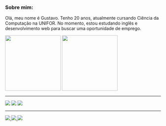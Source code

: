 ### Sobre mim:

 Olá, meu nome é Gustavo. Tenho 20 anos, atualmente cursando Ciência da Computação na UNIFOR. No momento, estou estudando inglês e desenvolvimento web para buscar uma oportunidade de emprego. 
 <br>
<div>
  <img height="180em" src="https://github-readme-stats.vercel.app/api?username=Devgustavogomes&show_icons=true&theme=tokyonight"></img>
  <img height="180em" src="https://github-readme-stats.vercel.app/api/top-langs/?username=Devgustavogomes&hide_progress=false&theme=tokyonight&layout=donut"></img> 
</div>
 
<hr>

![](https://img.shields.io/badge/HTML5-E34F26?style=for-the-badge&logo=html5&logoColor=white&color=black)
![](https://img.shields.io/badge/CSS3-1572B6?style=for-the-badge&logo=css3&logoColor=white&color=black)
![](https://img.shields.io/badge/Bootstrap-563D7C?style=for-the-badge&logo=bootstrap&logoColor=white&color=black)

<hr>
<a href="https://www.instagram.com/gustavo.gomeess/">
  <img src="https://img.shields.io/badge/Instagram-E4405F?style=for-the-badge&logo=instagram&logoColor=white&color=black">
</a>
<a href="https://www.linkedin.com/in/devgustavogomes/">
  <img src="https://img.shields.io/badge/LinkedIn-0077B5?style=for-the-badge&logo=linkedin&logoColor=white&color=black">
</a>
<a href="https://mail.google.com/mail/?view=cm&fs=1&to=devgustavogomes31@gmail.com">
  <img src="https://img.shields.io/badge/Gmail-D14836?style=for-the-badge&logo=gmail&logoColor=white&color=black">
</a>

